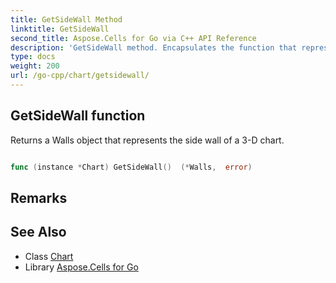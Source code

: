 ```yaml
---
title: GetSideWall Method 
linktitle: GetSideWall
second_title: Aspose.Cells for Go via C++ API Reference
description: 'GetSideWall method. Encapsulates the function that represents getsidewall in Go.'
type: docs
weight: 200
url: /go-cpp/chart/getsidewall/
---
```


## GetSideWall function

Returns a Walls object that represents the side wall of a 3-D chart.

```go

func (instance *Chart) GetSideWall()  (*Walls,  error) 

```

## Remarks


## See Also

* Class [Chart](../)
* Library [Aspose.Cells for Go](../../)
